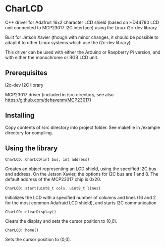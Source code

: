 # CharLCD


C++ driver for Adafruit 16x2 character LCD shield (based on HD44780 LCD unit connected to MCP23017 I2C interface) using the Linux i2c-dev library

Built for Jetson Xavier (though with minor changes, it should be possible to adapt it to other Linux systems which use the i2c-dev library)

This driver can be used with either the Arduino or Raspberry Pi version, and with either the monochrome or RGB LCD unit.


## Prerequisites

i2c-dev I2C library

MCP23017 driver (included in /src directory, see also https://github.com/dehavenm/MCP23017)


## Installing

Copy contents of /src directory into project folder. See makefile in /example directory for compiling.


## Using the library


`CharLCD::CharLCD(int bus, int address)`

Creates an object representing an LCD shield, using the specified I2C bus and address. On the Jetson Xavier, the options for I2C bus are 1 and 8. The default address of the MCP23017 chip is 0x20.



`CharLCD::start(uint8_t cols, uint8_t lines)`

Initializes the LCD with a specified number of columns and lines (16 and 2 for the most common Adafruid LCD shield), and starts I2C communication.


`CharLCD::clearDisplay()`

Clears the display and sets the cursor position to (0,0).


`CharLCD::home()`

Sets the cursor position to (0,0).
